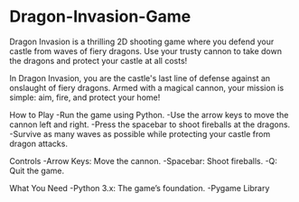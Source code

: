 # Dragon-Invasion-Game
Dragon Invasion is a thrilling 2D shooting game where you defend your castle from waves of fiery dragons. Use your trusty cannon to take down the dragons and protect your castle at all costs!

In Dragon Invasion, you are the castle's last line of defense against an onslaught of fiery dragons. Armed with a magical cannon, your mission is simple: aim, fire, and protect your home!

How to Play
-Run the game using Python.
-Use the arrow keys to move the cannon left and right.
-Press the spacebar to shoot fireballs at the dragons.
-Survive as many waves as possible while protecting your castle from dragon attacks.

Controls
-Arrow Keys: Move the cannon.
-Spacebar: Shoot fireballs.
-Q: Quit the game.

What You Need
-Python 3.x: The game’s foundation.
-Pygame Library
